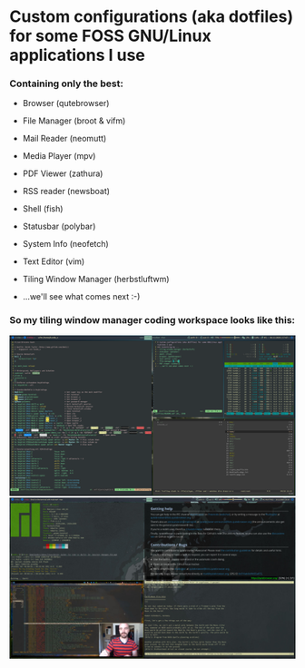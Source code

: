 # Custom configurations (aka dotfiles) for some FOSS GNU/Linux applications I use 
### Containing only the best:
- Browser (qutebrowser)
- File Manager (broot & vifm)
- Mail Reader (neomutt)
- Media Player (mpv)
- PDF Viewer (zathura)
- RSS reader (newsboat)
- Shell (fish)
- Statusbar (polybar)
- System Info (neofetch)
- Text Editor (vim)
- Tiling Window Manager (herbstluftwm)

- ...we'll see what comes next :-) 

### So my tiling window manager coding workspace looks like this:

![my_desktop](desktop.png?raw=true "vim and vifm")
![my_desktop](desktop2.jpg?raw=true "fish shell, mpv, qutebrowser and newsboat")
